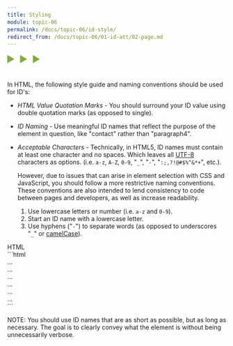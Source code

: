 ```yaml
---
title: Styling
module: topic-06
permalink: /docs/topic-06/id-style/
redirect_from: /docs/topic-06/01-id-att/02-page.md
---
```


<img src="./../../../img/arrow-divider.svg" style="width: 75px; border: none; margin: 0px 0 20px 0" />

In HTML, the following style guide and naming conventions should be used for ID's:

- _HTML Value Quotation Marks_ - You should surround your ID value using double quotation marks (as opposed to single).
- _ID Naming_ - Use meaningful ID names that reflect the purpose of the element in question, like "contact" rather than "paragraph4".
- _Acceptable Characters_ - Technically, in HTML5, ID names must contain at least one character and no spaces. Which leaves all [UTF-8](https://www.w3schools.com/charsets/ref_html_utf8.asp) characters as options. (i.e. `a-z`, `A-Z`, `0-9`, "`_`", "`-`", "`:;,?!@#$%^&*+`", etc.).

  However, due to issues that can arise in element selection with CSS and JavaScript, you should follow a more restrictive naming conventions. These conventions are also intended to lend consistency to code between pages and developers, as well as increase readability.

    1. Use lowercase letters or number (i.e. `a-z` and `0-9`).
    2. Start an ID name with a lowercase letter.
    3. Use hyphens ("`-`") to separate words (as opposed to underscores "`_`" or [camelCase](https://en.wikipedia.org/wiki/Camel_case)).


<div id="code-heading">HTML</div>
```html
<!-- Recommended: -->
<div id="use-double-quotations">...</div>
<div id="contact">...</div>
<div id="image-gallery-1">...</div>

<!-- Bad Style: -->
<div id='do-not-use-single-quotations'>...</div>
<div id='paragraph4'>...</div>
<div id='Image_Gallery-1!'>...</div>
```

<span class="label label-info">NOTE:</span> You should use ID names that are as short as possible, but as long as necessary. The goal is to clearly convey what the element is without being unnecessarily verbose.
